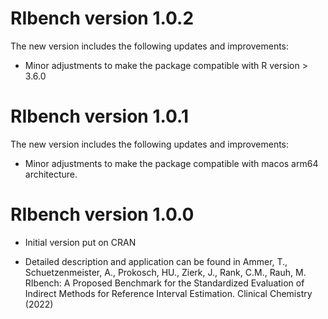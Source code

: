 # RIbench version 1.0.2

The new version includes the following updates and improvements: 

* Minor adjustments to make the package compatible with R version > 3.6.0 



# RIbench version 1.0.1 

The new version includes the following updates and improvements: 

* Minor adjustments to make the package compatible with macos arm64 architecture. 


# RIbench version 1.0.0 

* Initial version put on CRAN 

* Detailed description and application can be found in Ammer, T.,
  Schuetzenmeister, A., Prokosch, HU.,  Zierk, J., Rank, C.M., Rauh, M. RIbench: 
  A Proposed Benchmark for the Standardized Evaluation of Indirect 
  Methods for Reference Interval Estimation. Clinical Chemistry (2022) 
  